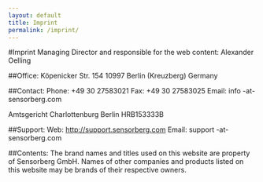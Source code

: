```yaml
---
layout: default
title: Imprint
permalink: /imprint/
---
```


#Imprint
Managing Director and responsible for the web content:
Alexander Oelling

##Office:
Köpenicker Str. 154
10997 Berlin (Kreuzberg)
Germany

##Contact:
Phone: +49 30 27583021
Fax: +49 30 27583025
Email: info -at- sensorberg.com

Amtsgericht Charlottenburg Berlin
HRB153333B

##Support:
Web: http://support.sensorberg.com
Email: support -at- sensorberg.com

##Contents:
The brand names and titles used on this website are property of Sensorberg GmbH. Names of other companies and products listed on this website may be brands of their respective owners.
